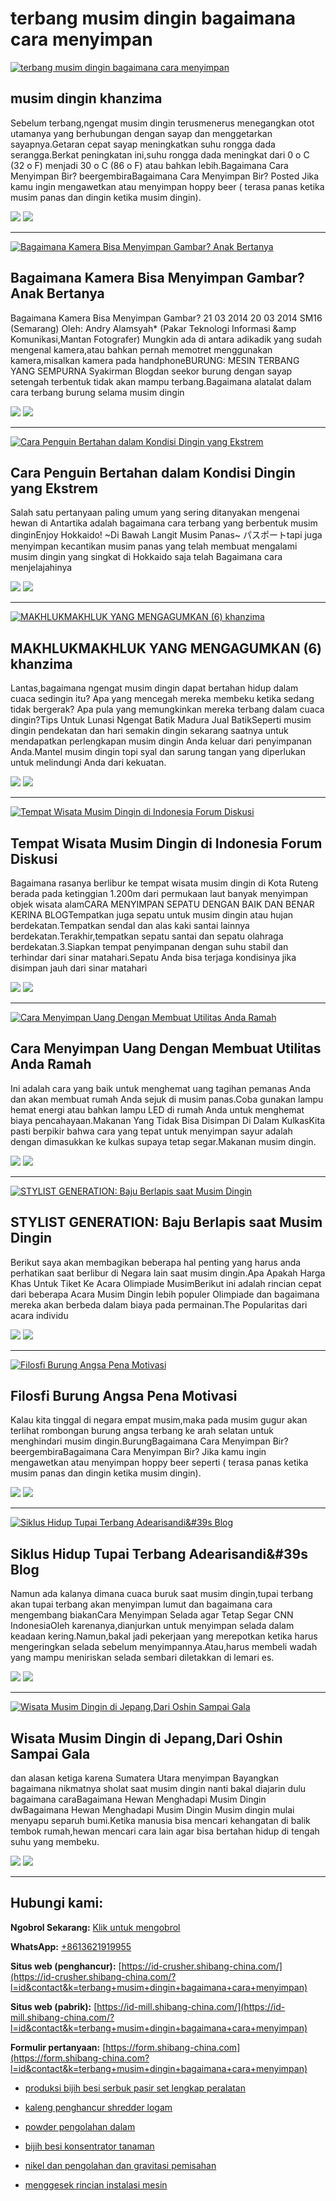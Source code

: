 # terbang musim dingin bagaimana cara menyimpan

<a href="https://swt.shibang-china.com/?l=id&img&k=terbang+musim+dingin+bagaimana+cara+menyimpan" target="_blank">![terbang musim dingin bagaimana cara menyimpan](http://static.shibang-china.com/all-800x300/1406.jpg)</a>

## musim dingin khanzima
Sebelum terbang,ngengat musim dingin terusmenerus menegangkan otot utamanya yang berhubungan dengan sayap dan menggetarkan sayapnya.Getaran cepat sayap meningkatkan suhu rongga dada serangga.Berkat peningkatan ini,suhu rongga dada meningkat dari 0 o C (32 o F) menjadi 30 o C (86 o F) atau bahkan lebih.Bagaimana Cara Menyimpan Bir? beergembiraBagaimana Cara Menyimpan Bir? Posted Jika kamu ingin mengawetkan atau menyimpan hoppy beer ( terasa panas ketika musim panas dan dingin ketika musim dingin).


<a href="https://whatsapp.shibangsoft.com/WhatsApp.php" target="_blank" title="WhatsApp">![](http://static.shibang-china.com/icon/whatsapp.png)</a> <a href="https://swt.shibang-china.com/?l=id&icon&k=terbang+musim+dingin+bagaimana+cara+menyimpan" target="_blank">![](http://static.shibang-china.com/icon/chat-id.png)</a>

---

<a href="https://swt.shibang-china.com/?l=id&img&k=terbang+musim+dingin+bagaimana+cara+menyimpan" target="_blank">![Bagaimana Kamera Bisa Menyimpan Gambar? Anak Bertanya](http://static.shibang-china.com/all-800x300/690.jpg)</a>

## Bagaimana Kamera Bisa Menyimpan Gambar? Anak Bertanya
Bagaimana Kamera Bisa Menyimpan Gambar? 21 03 2014 20 03 2014 SM16 (Semarang) Oleh: Andry Alamsyah* (Pakar Teknologi Informasi &amp Komunikasi,Mantan Fotografer) Mungkin ada di antara adikadik yang sudah mengenal kamera,atau bahkan pernah memotret menggunakan kamera,misalkan kamera pada handphoneBURUNG: MESIN TERBANG YANG SEMPURNA Syakirman Blogdan seekor burung dengan sayap setengah terbentuk tidak akan mampu terbang.Bagaimana alatalat dalam cara terbang burung selama musim dingin


<a href="https://whatsapp.shibangsoft.com/WhatsApp.php" target="_blank" title="WhatsApp">![](http://static.shibang-china.com/icon/whatsapp.png)</a> <a href="https://swt.shibang-china.com/?l=id&icon&k=terbang+musim+dingin+bagaimana+cara+menyimpan" target="_blank">![](http://static.shibang-china.com/icon/chat-id.png)</a>

---

<a href="https://swt.shibang-china.com/?l=id&img&k=terbang+musim+dingin+bagaimana+cara+menyimpan" target="_blank">![Cara Penguin Bertahan dalam Kondisi Dingin yang Ekstrem](http://static.shibang-china.com/all-800x300/1269.jpg)</a>

## Cara Penguin Bertahan dalam Kondisi Dingin yang Ekstrem
Salah satu pertanyaan paling umum yang sering ditanyakan mengenai hewan di Antartika adalah bagaimana cara terbang yang berbentuk musim dinginEnjoy Hokkaido! ~Di Bawah Langit Musim Panas~ パスポートtapi juga menyimpan kecantikan musim panas yang telah membuat mengalami musim dingin yang singkat di Hokkaido saja telah Bagaimana cara menjelajahinya


<a href="https://whatsapp.shibangsoft.com/WhatsApp.php" target="_blank" title="WhatsApp">![](http://static.shibang-china.com/icon/whatsapp.png)</a> <a href="https://swt.shibang-china.com/?l=id&icon&k=terbang+musim+dingin+bagaimana+cara+menyimpan" target="_blank">![](http://static.shibang-china.com/icon/chat-id.png)</a>

---

<a href="https://swt.shibang-china.com/?l=id&img&k=terbang+musim+dingin+bagaimana+cara+menyimpan" target="_blank">![MAKHLUKMAKHLUK YANG MENGAGUMKAN (6) khanzima](http://static.shibang-china.com/all-800x300/734.jpg)</a>

## MAKHLUKMAKHLUK YANG MENGAGUMKAN (6) khanzima
Lantas,bagaimana ngengat musim dingin dapat bertahan hidup dalam cuaca sedingin itu? Apa yang mencegah mereka membeku ketika sedang tidak bergerak? Apa pula yang memungkinkan mereka terbang dalam cuaca dingin?Tips Untuk Lunasi Ngengat Batik Madura Jual BatikSeperti musim dingin pendekatan dan hari semakin dingin sekarang saatnya untuk mendapatkan perlengkapan musim dingin Anda keluar dari penyimpanan Anda.Mantel musim dingin topi syal dan sarung tangan yang diperlukan untuk melindungi Anda dari kekuatan.


<a href="https://whatsapp.shibangsoft.com/WhatsApp.php" target="_blank" title="WhatsApp">![](http://static.shibang-china.com/icon/whatsapp.png)</a> <a href="https://swt.shibang-china.com/?l=id&icon&k=terbang+musim+dingin+bagaimana+cara+menyimpan" target="_blank">![](http://static.shibang-china.com/icon/chat-id.png)</a>

---

<a href="https://swt.shibang-china.com/?l=id&img&k=terbang+musim+dingin+bagaimana+cara+menyimpan" target="_blank">![Tempat Wisata Musim Dingin di Indonesia Forum Diskusi](http://static.shibang-china.com/all-800x300/1184.jpg)</a>

## Tempat Wisata Musim Dingin di Indonesia Forum Diskusi
Bagaimana rasanya berlibur ke tempat wisata musim dingin di Kota Ruteng berada pada ketinggian 1.200m dari permukaan laut banyak menyimpan objek wisata alamCARA MENYIMPAN SEPATU DENGAN BAIK DAN BENAR KERINA BLOGTempatkan juga sepatu untuk musim dingin atau hujan berdekatan.Tempatkan sendal dan alas kaki santai lainnya berdekatan.Terakhir,tempatkan sepatu santai dan sepatu olahraga berdekatan.3.Siapkan tempat penyimpanan dengan suhu stabil dan terhindar dari sinar matahari.Sepatu Anda bisa terjaga kondisinya jika disimpan jauh dari sinar matahari


<a href="https://whatsapp.shibangsoft.com/WhatsApp.php" target="_blank" title="WhatsApp">![](http://static.shibang-china.com/icon/whatsapp.png)</a> <a href="https://swt.shibang-china.com/?l=id&icon&k=terbang+musim+dingin+bagaimana+cara+menyimpan" target="_blank">![](http://static.shibang-china.com/icon/chat-id.png)</a>

---

<a href="https://swt.shibang-china.com/?l=id&img&k=terbang+musim+dingin+bagaimana+cara+menyimpan" target="_blank">![Cara Menyimpan Uang Dengan Membuat Utilitas Anda Ramah](http://static.shibang-china.com/all-800x300/897.jpg)</a>

## Cara Menyimpan Uang Dengan Membuat Utilitas Anda Ramah
Ini adalah cara yang baik untuk menghemat uang tagihan pemanas Anda dan akan membuat rumah Anda sejuk di musim panas.Coba gunakan lampu hemat energi atau bahkan lampu LED di rumah Anda untuk menghemat biaya pencahayaan.Makanan Yang Tidak Bisa Disimpan Di Dalam KulkasKita pasti berpikir bahwa cara yang tepat untuk menyimpan sayur adalah dengan dimasukkan ke kulkas supaya tetap segar.Makanan musim dingin.


<a href="https://whatsapp.shibangsoft.com/WhatsApp.php" target="_blank" title="WhatsApp">![](http://static.shibang-china.com/icon/whatsapp.png)</a> <a href="https://swt.shibang-china.com/?l=id&icon&k=terbang+musim+dingin+bagaimana+cara+menyimpan" target="_blank">![](http://static.shibang-china.com/icon/chat-id.png)</a>

---

<a href="https://swt.shibang-china.com/?l=id&img&k=terbang+musim+dingin+bagaimana+cara+menyimpan" target="_blank">![STYLIST GENERATION: Baju Berlapis saat Musim Dingin](http://static.shibang-china.com/all-800x300/133.jpg)</a>

## STYLIST GENERATION: Baju Berlapis saat Musim Dingin
Berikut saya akan membagikan beberapa hal penting yang harus anda perhatikan saat berlibur di Negara lain saat musim dingin.Apa Apakah Harga Khas Untuk Tiket Ke Acara Olimpiade MusimBerikut ini adalah rincian cepat dari beberapa Acara Musim Dingin lebih populer Olimpiade dan bagaimana mereka akan berbeda dalam biaya pada permainan.The Popularitas dari acara individu


<a href="https://whatsapp.shibangsoft.com/WhatsApp.php" target="_blank" title="WhatsApp">![](http://static.shibang-china.com/icon/whatsapp.png)</a> <a href="https://swt.shibang-china.com/?l=id&icon&k=terbang+musim+dingin+bagaimana+cara+menyimpan" target="_blank">![](http://static.shibang-china.com/icon/chat-id.png)</a>

---

<a href="https://swt.shibang-china.com/?l=id&img&k=terbang+musim+dingin+bagaimana+cara+menyimpan" target="_blank">![Filosfi Burung Angsa Pena Motivasi](http://static.shibang-china.com/all-800x300/1109.jpg)</a>

## Filosfi Burung Angsa Pena Motivasi
Kalau kita tinggal di negara empat musim,maka pada musim gugur akan terlihat rombongan burung angsa terbang ke arah selatan untuk menghindari musim dingin.BurungBagaimana Cara Menyimpan Bir? beergembiraBagaimana Cara Menyimpan Bir? Jika kamu ingin mengawetkan atau menyimpan hoppy beer seperti ( terasa panas ketika musim panas dan dingin ketika musim dingin).


<a href="https://whatsapp.shibangsoft.com/WhatsApp.php" target="_blank" title="WhatsApp">![](http://static.shibang-china.com/icon/whatsapp.png)</a> <a href="https://swt.shibang-china.com/?l=id&icon&k=terbang+musim+dingin+bagaimana+cara+menyimpan" target="_blank">![](http://static.shibang-china.com/icon/chat-id.png)</a>

---

<a href="https://swt.shibang-china.com/?l=id&img&k=terbang+musim+dingin+bagaimana+cara+menyimpan" target="_blank">![Siklus Hidup Tupai Terbang Adearisandi&#39s Blog](http://static.shibang-china.com/all-800x300/384.jpg)</a>

## Siklus Hidup Tupai Terbang Adearisandi&#39s Blog
Namun ada kalanya dimana cuaca buruk saat musim dingin,tupai terbang akan tupai terbang akan menyimpan lumut dan bagaimana cara mengembang biakanCara Menyimpan Selada agar Tetap Segar CNN IndonesiaOleh karenanya,dianjurkan untuk menyimpan selada dalam keadaan kering.Namun,bakal jadi pekerjaan yang merepotkan ketika harus mengeringkan selada sebelum menyimpannya.Atau,harus membeli wadah yang mampu meniriskan selada sembari diletakkan di lemari es.


<a href="https://whatsapp.shibangsoft.com/WhatsApp.php" target="_blank" title="WhatsApp">![](http://static.shibang-china.com/icon/whatsapp.png)</a> <a href="https://swt.shibang-china.com/?l=id&icon&k=terbang+musim+dingin+bagaimana+cara+menyimpan" target="_blank">![](http://static.shibang-china.com/icon/chat-id.png)</a>

---

<a href="https://swt.shibang-china.com/?l=id&img&k=terbang+musim+dingin+bagaimana+cara+menyimpan" target="_blank">![Wisata Musim Dingin di Jepang,Dari Oshin Sampai Gala](http://static.shibang-china.com/all-800x300/92.jpg)</a>

## Wisata Musim Dingin di Jepang,Dari Oshin Sampai Gala
dan alasan ketiga karena Sumatera Utara menyimpan Bayangkan bagaimana nikmatnya sholat saat musim dingin nanti bakal diajarin dulu bagaimana caraBagaimana Hewan Menghadapi Musim Dingin dwBagaimana Hewan Menghadapi Musim Dingin Musim dingin mulai menyapu separuh bumi.Ketika manusia bisa mencari kehangatan di balik tembok rumah,hewan mencari cara lain agar bisa bertahan hidup di tengah suhu yang membeku.


<a href="https://whatsapp.shibangsoft.com/WhatsApp.php" target="_blank" title="WhatsApp">![](http://static.shibang-china.com/icon/whatsapp.png)</a> <a href="https://swt.shibang-china.com/?l=id&icon&k=terbang+musim+dingin+bagaimana+cara+menyimpan" target="_blank">![](http://static.shibang-china.com/icon/chat-id.png)</a>

---
## Hubungi kami:

**Ngobrol Sekarang:** [Klik untuk mengobrol](https://swt.shibang-china.com?l=id&contact&k=terbang+musim+dingin+bagaimana+cara+menyimpan)

**WhatsApp:**  [+8613621919955](https://whatsapp.shibangsoft.com/WhatsApp.php)

**Situs web (penghancur):** [https://id-crusher.shibang-china.com/](https://id-crusher.shibang-china.com/?l=id&contact&k=terbang+musim+dingin+bagaimana+cara+menyimpan)

**Situs web (pabrik):** [https://id-mill.shibang-china.com/](https://id-mill.shibang-china.com/?l=id&contact&k=terbang+musim+dingin+bagaimana+cara+menyimpan)

**Formulir pertanyaan:** [https://form.shibang-china.com](https://form.shibang-china.com?l=id&contact&k=terbang+musim+dingin+bagaimana+cara+menyimpan)

* [produksi bijih besi serbuk pasir set lengkap peralatan](../40/produksi%20bijih%20besi%20serbuk%20pasir%20set%20lengkap%20peralatan.md)

* [kaleng penghancur shredder logam](../39/kaleng%20penghancur%20shredder%20logam.md)

* [powder pengolahan dalam](../31/powder%20pengolahan%20dalam.md)

* [bijih besi konsentrator tanaman](../32/bijih%20besi%20konsentrator%20tanaman.md)

* [nikel dan pengolahan dan gravitasi pemisahan](../33/nikel%20dan%20pengolahan%20dan%20gravitasi%20pemisahan.md)

* [menggesek rincian instalasi mesin](../31/menggesek%20rincian%20instalasi%20mesin.md)